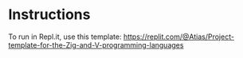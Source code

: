 # Instructions

To run in Repl.it, use this template: https://replit.com/@Atias/Project-template-for-the-Zig-and-V-programming-languages
